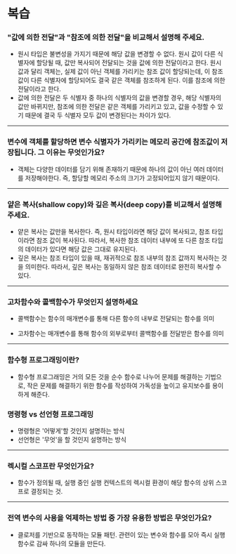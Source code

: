 # 복습

### "값에 의한 전달"과 "참조에 의한 전달"을 비교해서 설명해 주세요. 

  - 원시 타입은 불변성을 가지기 때문에 해당 값을 변경할 수 없다. 원시 값이 다른 식별자에 할당될 때, 값만 복사되어 전달되는 것을 값에 의한 전달이라고 한다. 원시 값과 달리 객체는, 실제 값이 아닌 객체를 가리키는 참조 값이 할당되는데, 이 참조 값이 다른 식별자에 할당되어도 결국 같은 객체를 참조하게 된다. 이를 참조에 의한 전달이라고 한다. 
  - 값에 의한 전달은 두 식별자 중 하나의 식별자의 값을 변경할 경우, 해당 식별자의 값만 바뀌지만, 참조에 의한 전달은 같은 객체를 가리키고 있고, 값을 수정할 수 있기 때문에 결국 두 식별자 모두 값이 변경된다는 차이가 있다.



---

### 변수에 객체를 할당하면 변수 식별자가 가리키는 메모리 공간에 참조값이 저장됩니다. 그 이유는 무엇인가요?
  - 객체는 다양한 데이터를 담기 위해 존재하기 때문에 하나의 값이 아닌 여러 데이터를 저장해야한다. 즉, 할당할 메모리 주소의 크기가 고정되어있지 않기 때문이다.



---


### 얕은 복사(shallow copy)와 깊은 복사(deep copy)를 비교해서 설명해 주세요.
  - 얕은 복사는 값만을 복사한다. 즉, 원시 타입이라면 해당 값이 복사되고, 참조 타입이라면 참조 값이 복사된다. 따라서, 복사한 참조 데이터 내부에 또 다른 참조 타입의 데이터가 있다면 해당 값은 그대로 유지된다.
  - 깊은 복사는 참조 타입이 있을 때, 재귀적으로 참조 내부의 참조 값까지 복사하는 것을 의미한다. 따라서, 깊은 복사는 동일하지 않은 참조 데이터로 완전히 복사할 수 있다.


---




### 고차함수와 콜백함수가 무엇인지 설명하세요
  - 콜백함수는 함수의 매개변수를 통해 다른 함수의 내부로 전달되는 함수를 의미
  
  - 고차함수는 매개변수를 통해 함수의 외부로부터 콜백함수를 전달받은 함수를 의미




---

### 함수형 프로그래밍이란?
  - 함수형 프로그래밍은 거의 모든 것을 순수 함수로 나누어 문제를 해결하는 기법으로, 작은 문제를 해결하기 위한 함수를 작성하여 가독성을 높이고 유지보수를 용이하게 해준다.


### 명령형 vs 선언형 프로그래밍
  - 명령형은 '어떻게'할 것인지 설명하는 방식
  - 선언형은 '무엇'을 할 것인지 설명하는 방식



---

### 렉시컬 스코프란 무엇인가요?
  - 함수가 정의될 때, 실행 중인 실행 컨텍스트의 렉시컬 환경이 해당 함수의 상위 스코프로 결정되는 것.



---

### 전역 변수의 사용을 억제하는 방법 중 가장 유용한 방법은 무엇인가요?
  - 클로저를 기반으로 동작하는 모듈 패턴. 관련이 있는 변수와 함수를 모아 즉시 실행 함수로 감싸 하나의 모듈을 만든다.